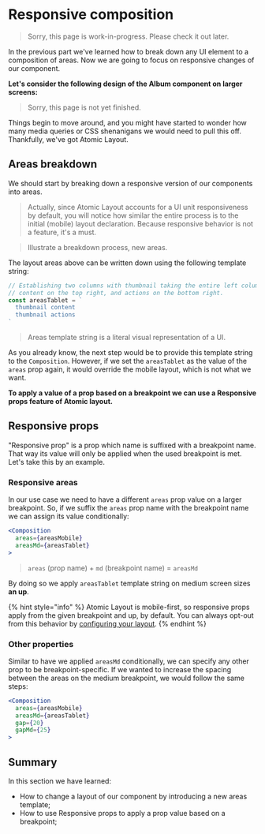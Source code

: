 # Responsive composition

> Sorry, this page is work-in-progress. Please check it out later.

In the previous part we've learned how to break down any UI element to a composition of areas. Now we are going to focus on responsive changes of our component.

**Let's consider the following design of the Album component on larger screens:**

> Sorry, this page is not yet finished.

Things begin to move around, and you might have started to wonder how many media queries or CSS shenanigans we would need to pull this off. Thankfully, we've got Atomic Layout.

## Areas breakdown

We should start by breaking down a responsive version of our components into areas.

> Actually, since Atomic Layout accounts for a UI unit responsiveness by default, you will notice how similar the entire process is to the initial \(mobile\) layout declaration. Because responsive behavior is not a feature, it's a must.

> Illustrate a breakdown process, new areas.

The layout areas above can be written down using the following template string:

```jsx
// Establishing two columns with thumbnail taking the entire left column,
// content on the top right, and actions on the bottom right.
const areasTablet = `
  thumbnail content
  thumbnail actions
`
```

> Areas template string is a literal visual representation of a UI.

As you already know, the next step would be to provide this template string to the `Composition`. However, if we set the `areasTablet` as the value of the `areas` prop again, it would override the mobile layout, which is not what we want.

**To apply a value of a prop based on a breakpoint we can use a Responsive props feature of Atomic layout.**

## Responsive props

"Responsive prop" is a prop which name is suffixed with a breakpoint name. That way its value will only be applied when the used breakpoint is met. Let's take this by an example.

### Responsive areas

In our use case we need to have a different `areas` prop value on a larger breakpoint. So, if we suffix the `areas` prop name with the breakpoint name we can assign its value conditionally:

```jsx
<Composition
  areas={areasMobile}
  areasMd={areasTablet}
>
```

> `areas` \(prop name\) + `md` \(breakpoint name\) = `areasMd`

By doing so we apply `areasTablet` template string on medium screen sizes **an up**.

{% hint style="info" %}
Atomic Layout is mobile-first, so responsive props apply from the given breakpoint and up, by default. You can always opt-out from this behavior by [configuring your layout](../api/layout/configure.md).
{% endhint %}

### Other properties

Similar to have we applied `areasMd` conditionally, we can specify any other prop to be breakpoint-specific. If we wanted to increase the spacing between the areas on the medium breakpoint, we would follow the same steps:

```jsx
<Composition
  areas={areasMobile}
  areasMd={areasTablet}
  gap={20}
  gapMd={25}
>
```

## Summary

In this section we have learned:

* How to change a layout of our component by introducing a new areas template;
* How to use Responsive props to apply a prop value based on a breakpoint;

